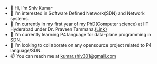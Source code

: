 - 👋 Hi, I’m Shiv Kumar
- 👀 I’m interested in Software Defined Network(SDN) and Network systems.
- 🌱 I’m currently in my first year of my PhD(Computer science) at IIT Hyderabad under Dr. Praveen Tammana.[(Link)](https://praveenabt.github.io/)
- 🌱 I'm currently learning P4 language for data-plane programming in SDN.
- 💞️ I’m looking to collaborate on any opensource project related to P4 language/SDN.
- 📫 You can reach me at kumar.shiv301@gmail.com

<!---
shivkumar301/shivkumar301 is a ✨ special ✨ repository because its `README.md` (this file) appears on your GitHub profile.
You can click the Preview link to take a look at your changes.
--->
